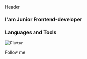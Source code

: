 Header

### I'am Junior Frontend-developer

### Languages and Tools

![Flutter](https://img.shields.io/badge/-Flutter-<COLOR>)

Follow me
